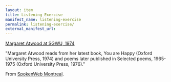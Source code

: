 ```yaml
---
layout: item
title: Listening Exercise
manifest_name: listening-exercise
permalink: listening-exercise/
external_manifest_url: 
---
```

<!-- Add an essay or interpretive material below this line,
using HTML or markdown.  Do not modify this file above this line -->
[Margaret Atwood at SGWU, 1974](https://montreal.spokenweb.ca/sgw-poetry-readings/margaret-atwood-at-sgwu/)

"Margaret Atwood reads from her latest book, You are Happy (Oxford University Press, 1974) and poems later published in Selected poems, 1965-1975 (Oxford University Press, 1976)."

From [SpokenWeb Montreal](https://montreal.spokenweb.ca).
